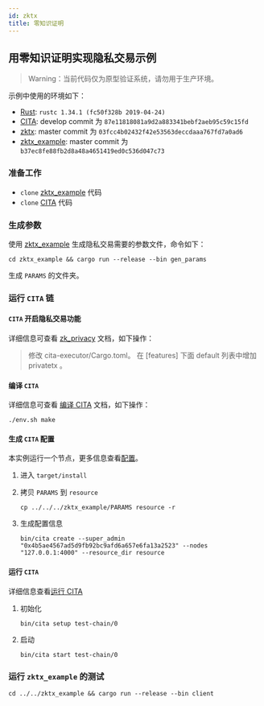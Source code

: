 ```yaml
---
id: zktx
title: 零知识证明
---
```


## 用零知识证明实现隐私交易示例

> Warning：当前代码仅为原型验证系统，请勿用于生产环境。

示例中使用的环境如下：

* [Rust]: `rustc 1.34.1 (fc50f328b 2019-04-24)`
* [CITA]: develop commit 为 `87e11818081a9d2a883341bebf2aeb95c59c15fd`
* [zktx]: master commit 为 `03fcc4b02432f42e53563deccdaaa767fd7a0ad6`
* [zktx_example]: master commit 为 `b37ec8fe88fb2d8a48a4651419ed0c536d047c73`

### 准备工作

* `clone` [zktx_example] 代码
* `clone` [CITA] 代码

### 生成参数

使用 [zktx_example] 生成隐私交易需要的参数文件，命令如下：

```shell
cd zktx_example && cargo run --release --bin gen_params
```

生成 `PARAMS` 的文件夹。

### 运行 `CITA` 链

#### `CITA` 开启隐私交易功能

详细信息可查看 [zk_privacy] 文档，如下操作：

> 修改 cita-executor/Cargo.toml。 在 [features] 下面 default 列表中增加 privatetx 。

#### 编译 `CITA`

详细信息可查看 [编译 CITA] 文档，如下操作：

```shell
./env.sh make
```

#### 生成 `CITA` 配置

本实例运行一个节点，更多信息查看[配置]。

1. 进入 `target/install`
2. 拷贝 `PARAMS` 到 `resource`

   ```shell
   cp ../../../zktx_example/PARAMS resource -r
   ```

3. 生成配置信息

   ```shell
   bin/cita create --super_admin "0x4b5ae4567ad5d9fb92bc9afd6a657e6fa13a2523" --nodes "127.0.0.1:4000" --resource_dir resource
   ```

#### 运行 `CITA`

详细信息查看[运行 CITA]

1. 初始化

   ```shell
   bin/cita setup test-chain/0
   ```

2. 启动

   ```shell
   bin/cita start test-chain/0
   ```

### 运行 `zktx_example` 的测试

   ```
   cd ../../zktx_example && cargo run --release --bin client
   ```

[CITA]: https://github.com/cryptape/cita
[Rust]: https://www.rust-lang.org/
[zk_privacy]: https://github.com/cryptape/cita/blob/develop/cita-executor/core/src/contracts/native/zk_privacy.md
[zktx]: https://github.com/cryptape/zktx
[zktx_example]: https://github.com/cryptape/zktx_example
[运行 CITA]: ../getting-started/run-cita
[编译 CITA]: ../install#cita-源码编译部署
[配置]: ../configuration-guide/chain-config
